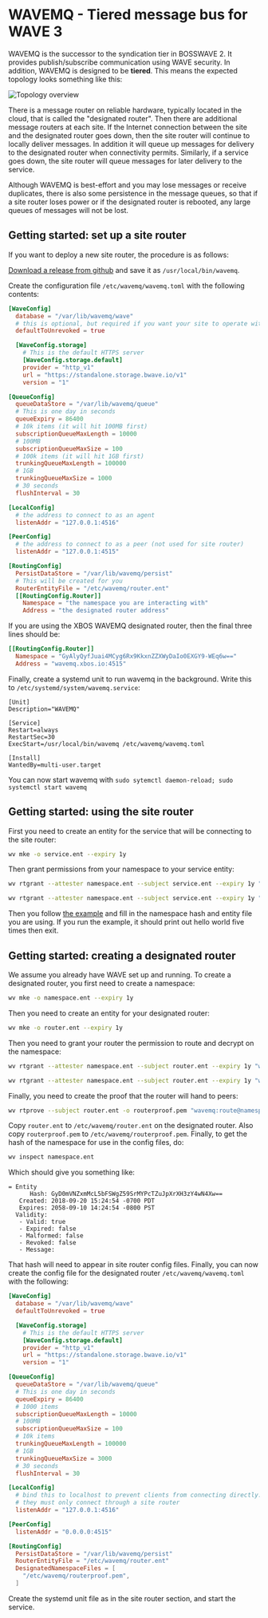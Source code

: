 # WAVEMQ - Tiered message bus for WAVE 3

WAVEMQ is the successor to the syndication tier in BOSSWAVE 2. It provides publish/subscribe communication using WAVE security. In addition, WAVEMQ is designed to be **tiered**. This means the expected topology looks something like this:

![Topology overview](https://github.com/immesys/wavemq/raw/master/misc/doc.png)

There is a message router on reliable hardware, typically located in the cloud, that is called the "designated router". Then there are additional message routers at each site. If the Internet connection between the site and the designated router goes down, then the site router will continue to locally deliver messages. In addition it will queue up messages for delivery to the designated router when connectivity permits. Similarly, if a service goes down, the site router will queue messages for later delivery to the service.

Although WAVEMQ is best-effort and you may lose messages or receive duplicates, there is also some persistence in the message queues, so that if a site router loses power or if the designated router is rebooted, any large queues of messages will not be lost. 

## Getting started: set up a site router

If you want to deploy a new site router, the procedure is as follows:

[Download a release from github](https://github.com/immesys/wavemq/releases) and save it as `/usr/local/bin/wavemq`.

Create the configuration file `/etc/wavemq/wavemq.toml` with the following contents:

```toml
[WaveConfig]
  database = "/var/lib/wavemq/wave"
  # this is optional, but required if you want your site to operate with no internet
  defaultToUnrevoked = true

  [WaveConfig.storage]
    # This is the default HTTPS server
    [WaveConfig.storage.default]
    provider = "http_v1"
    url = "https://standalone.storage.bwave.io/v1"
    version = "1"

[QueueConfig]
  queueDataStore = "/var/lib/wavemq/queue"
  # This is one day in seconds
  queueExpiry = 86400
  # 10k items (it will hit 100MB first)
  subscriptionQueueMaxLength = 10000
  # 100MB
  subscriptionQueueMaxSize = 100
  # 100k items (it will hit 1GB first)
  trunkingQueueMaxLength = 100000
  # 1GB
  trunkingQueueMaxSize = 1000
  # 30 seconds
  flushInterval = 30

[LocalConfig]
  # the address to connect to as an agent
  listenAddr = "127.0.0.1:4516"

[PeerConfig]
  # the address to connect to as a peer (not used for site router)
  listenAddr = "127.0.0.1:4515"

[RoutingConfig]
  PersistDataStore = "/var/lib/wavemq/persist"
  # This will be created for you
  RouterEntityFile = "/etc/wavemq/router.ent"
  [[RoutingConfig.Router]]
    Namespace = "the namespace you are interacting with"
    Address = "the designated router address"
```

If you are using the XBOS WAVEMQ designated router, then the final three lines should be:

```toml
[[RoutingConfig.Router]]
  Namespace = "GyAlyQyfJuai4MCyg6Rx9KkxnZZXWyDaIo0EXGY9-WEq6w=="
  Address = "wavemq.xbos.io:4515"
```

Finally, create a systemd unit to run wavemq in the background. Write this to `/etc/systemd/system/wavemq.service`:

```
[Unit]
Description="WAVEMQ"

[Service]
Restart=always
RestartSec=30
ExecStart=/usr/local/bin/wavemq /etc/wavemq/wavemq.toml

[Install]
WantedBy=multi-user.target
```

You can now start wavemq with `sudo sytemctl daemon-reload; sudo systemctl start wavemq`

## Getting started: using the site router

First you need to create an entity for the service that will be connecting to the site router:

```bash
wv mke -o service.ent --expiry 1y
```

Then grant permissions from your namespace to your service entity:

```bash
wv rtgrant --attester namespace.ent --subject service.ent --expiry 1y "wavemq:subscribe,publish,query@namespace.ent/*"

wv rtgrant --attester namespace.ent --subject service.ent --expiry 1y "wave:decrypt@namespace.ent/*"
```

Then you follow [the example](https://github.com/immesys/wavemq/tree/master/example) and fill in the namespace hash and entity file you are using. If you run the example, it should print out hello world five times then exit.

## Getting started: creating a designated router

We assume you already have WAVE set up and running. To create a designated router, you first need to create a namespace:
```bash
wv mke -o namespace.ent --expiry 1y
```

Then you need to create an entity for your designated router:

```bash
wv mke -o router.ent --expiry 1y
```

Then you need to grant your router the permission to route and decrypt on the namespace:

```bash
wv rtgrant --attester namespace.ent --subject router.ent --expiry 1y "wavemq:route@namespace.ent/*" 

wv rtgrant --attester namespace.ent --subject router.ent --expiry 1y "wave:decrypt@namespace.ent/wavemq"
```

Finally, you need to create the proof that the router will hand to peers:

```bash
wv rtprove --subject router.ent -o routerproof.pem "wavemq:route@namespace.ent/*"
```

Copy `router.ent` to `/etc/wavemq/router.ent` on the designated router. Also copy `routerproof.pem` to `/etc/wavemq/routerproof.pem`. Finally, to get the hash of the namespace for use in the config files, do:

```bash
wv inspect namespace.ent 
```

Which should give you something like:

```
= Entity
      Hash: GyD0mVNZxmMcL5bFSWgZ59SrMYPcTZuJpXrXH3zY4wN4Xw==
   Created: 2018-09-20 15:24:54 -0700 PDT
   Expires: 2058-09-10 14:24:54 -0800 PST
  Validity:
   - Valid: true
   - Expired: false
   - Malformed: false
   - Revoked: false
   - Message: 
```
That hash will need to appear in site router config files. Finally, you can now create the config file for the designated router `/etc/wavemq/wavemq.toml` with the following:

```toml
[WaveConfig]
  database = "/var/lib/wavemq/wave"
  defaultToUnrevoked = true

  [WaveConfig.storage]
    # This is the default HTTPS server
    [WaveConfig.storage.default]
    provider = "http_v1"
    url = "https://standalone.storage.bwave.io/v1"
    version = "1"

[QueueConfig]
  queueDataStore = "/var/lib/wavemq/queue"
  # This is one day in seconds
  queueExpiry = 86400
  # 1000 items
  subscriptionQueueMaxLength = 10000
  # 100MB
  subscriptionQueueMaxSize = 100
  # 10k items
  trunkingQueueMaxLength = 100000
  # 1GB
  trunkingQueueMaxSize = 3000
  # 30 seconds
  flushInterval = 30

[LocalConfig]
  # bind this to localhost to prevent clients from connecting directly.
  # they must only connect through a site router
  listenAddr = "127.0.0.1:4516"

[PeerConfig]
  listenAddr = "0.0.0.0:4515"

[RoutingConfig]
  PersistDataStore = "/var/lib/wavemq/persist"
  RouterEntityFile = "/etc/wavemq/router.ent"
  DesignatedNamespaceFiles = [
    "/etc/wavemq/routerproof.pem",
  ]
 ```
 
 Create the systemd unit file as in the site router section, and start the service.
